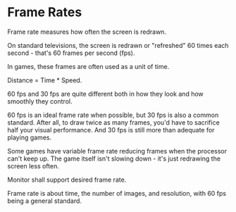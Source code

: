 # Frame Rates

Frame rate measures how often the screen is redrawn.

On standard televisions, the screen is redrawn or "refreshed" 60 times each second - that's 60 frames per second (fps).

In games, these frames are often used as a unit of time.

Distance = Time * Speed.

60 fps and 30 fps are quite different both in how they look and how smoothly they control.

60 fps is an ideal frame rate when possible, but 30 fps is also a common standard. After all, to draw twice as many frames, you'd have to sacrifice half your visual performance. And 30 fps is still more than adequate for playing games.

Some games have variable frame rate reducing frames when the processor can't keep up. The game itself isn't slowing down - it's just redrawing the screen less often.

Monitor shall support desired frame rate.

Frame rate is about time, the number of images, and resolution, with 60 fps being a general standard.
